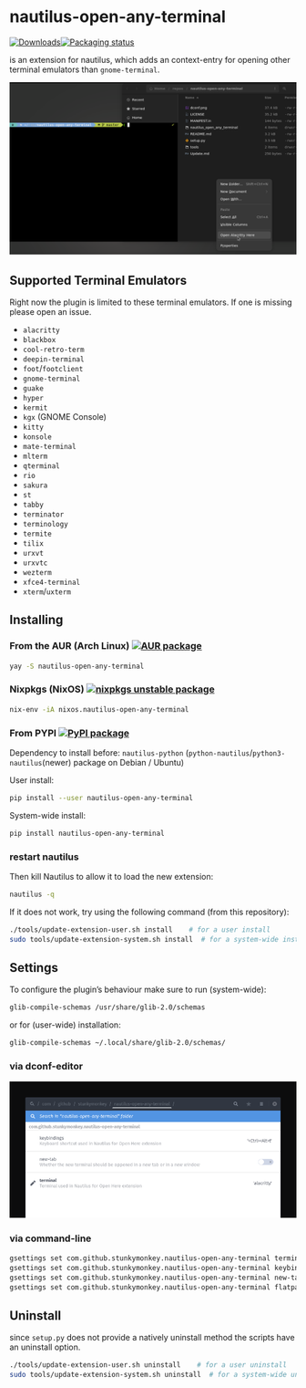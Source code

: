 # nautilus-open-any-terminal

[![Downloads](https://pepy.tech/badge/nautilus-open-any-terminal)](https://pepy.tech/project/nautilus-open-any-terminal)[![Packaging status](https://repology.org/badge/tiny-repos/nautilus-open-any-terminal.svg)](https://repology.org/project/nautilus-open-any-terminal/versions)

is an extension for nautilus, which adds an context-entry for opening other terminal emulators than `gnome-terminal`.

![screenshot](./screenshot.png)

## Supported Terminal Emulators

Right now the plugin is limited to these terminal emulators. If one is missing please open an issue.

- `alacritty`
- `blackbox`
- `cool-retro-term`
- `deepin-terminal`
- `foot`/`footclient`
- `gnome-terminal`
- `guake`
- `hyper`
- `kermit`
- `kgx` (GNOME Console)
- `kitty`
- `konsole`
- `mate-terminal`
- `mlterm`
- `qterminal`
- `rio`
- `sakura`
- `st`
- `tabby`
- `terminator`
- `terminology`
- `termite`
- `tilix`
- `urxvt`
- `urxvtc`
- `wezterm`
- `xfce4-terminal`
- `xterm`/`uxterm`

## Installing

### From the AUR (Arch Linux) [![AUR  package](https://repology.org/badge/version-for-repo/aur/nautilus-open-any-terminal.svg)](https://repology.org/project/nautilus-open-any-terminal/versions)

```bash
yay -S nautilus-open-any-terminal
```

### Nixpkgs (NixOS) [![nixpkgs unstable package](https://repology.org/badge/version-for-repo/nix_unstable/nautilus-open-any-terminal.svg)](https://repology.org/project/nautilus-open-any-terminal/versions)

```bash
nix-env -iA nixos.nautilus-open-any-terminal
```

### From PYPI [![PyPI package](https://repology.org/badge/version-for-repo/pypi/nautilus-open-any-terminal.svg)](https://repology.org/project/nautilus-open-any-terminal/versions)

Dependency to install before: `nautilus-python` (`python-nautilus`/`python3-nautilus`(newer) package on Debian / Ubuntu)

User install:

```bash
pip install --user nautilus-open-any-terminal
```

System-wide install:

```bash
pip install nautilus-open-any-terminal
```

### restart nautilus

Then kill Nautilus to allow it to load the new extension:

```bash
nautilus -q
```

If it does not work, try using the following command (from this repository):

```bash
./tools/update-extension-user.sh install    # for a user install
sudo tools/update-extension-system.sh install  # for a system-wide install
```

## Settings

To configure the plugin’s behaviour make sure to run (system-wide):

```bash
glib-compile-schemas /usr/share/glib-2.0/schemas
```

or for (user-wide) installation:

```bash
glib-compile-schemas ~/.local/share/glib-2.0/schemas/
```

### via dconf-editor

![dconf-editor](dconf.png)

### via command-line

```bash
gsettings set com.github.stunkymonkey.nautilus-open-any-terminal terminal alacritty
gsettings set com.github.stunkymonkey.nautilus-open-any-terminal keybindings '<Ctrl><Alt>t'
gsettings set com.github.stunkymonkey.nautilus-open-any-terminal new-tab true
gsettings set com.github.stunkymonkey.nautilus-open-any-terminal flatpak system
```

## Uninstall

since `setup.py` does not provide a natively uninstall method the scripts have an uninstall option.

```bash
./tools/update-extension-user.sh uninstall    # for a user uninstall
sudo tools/update-extension-system.sh uninstall  # for a system-wide uninstall
```
